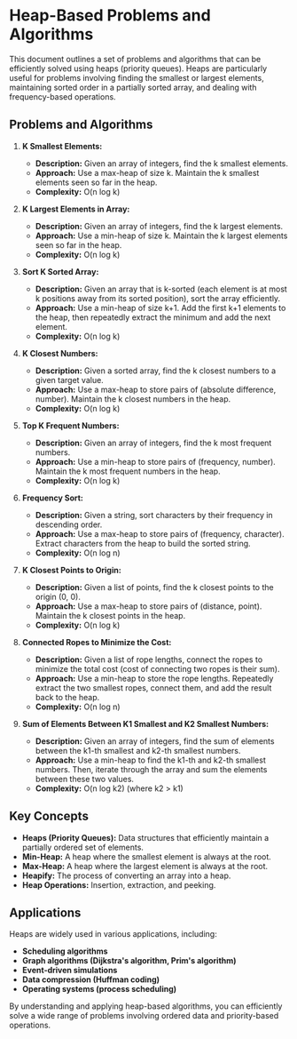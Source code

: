 # Heap-Based Problems and Algorithms

This document outlines a set of problems and algorithms that can be efficiently solved using heaps (priority queues). Heaps are particularly useful for problems involving finding the smallest or largest elements, maintaining sorted order in a partially sorted array, and dealing with frequency-based operations.

## Problems and Algorithms

1.  **K Smallest Elements:**
    * **Description:** Given an array of integers, find the k smallest elements.
    * **Approach:** Use a max-heap of size k. Maintain the k smallest elements seen so far in the heap.
    * **Complexity:** O(n log k)

2.  **K Largest Elements in Array:**
    * **Description:** Given an array of integers, find the k largest elements.
    * **Approach:** Use a min-heap of size k. Maintain the k largest elements seen so far in the heap.
    * **Complexity:** O(n log k)

3.  **Sort K Sorted Array:**
    * **Description:** Given an array that is k-sorted (each element is at most k positions away from its sorted position), sort the array efficiently.
    * **Approach:** Use a min-heap of size k+1. Add the first k+1 elements to the heap, then repeatedly extract the minimum and add the next element.
    * **Complexity:** O(n log k)

4.  **K Closest Numbers:**
    * **Description:** Given a sorted array, find the k closest numbers to a given target value.
    * **Approach:** Use a max-heap to store pairs of (absolute difference, number). Maintain the k closest numbers in the heap.
    * **Complexity:** O(n log k)

5.  **Top K Frequent Numbers:**
    * **Description:** Given an array of integers, find the k most frequent numbers.
    * **Approach:** Use a min-heap to store pairs of (frequency, number). Maintain the k most frequent numbers in the heap.
    * **Complexity:** O(n log k)

6.  **Frequency Sort:**
    * **Description:** Given a string, sort characters by their frequency in descending order.
    * **Approach:** Use a max-heap to store pairs of (frequency, character). Extract characters from the heap to build the sorted string.
    * **Complexity:** O(n log n)

7.  **K Closest Points to Origin:**
    * **Description:** Given a list of points, find the k closest points to the origin (0, 0).
    * **Approach:** Use a max-heap to store pairs of (distance, point). Maintain the k closest points in the heap.
    * **Complexity:** O(n log k)

8.  **Connected Ropes to Minimize the Cost:**
    * **Description:** Given a list of rope lengths, connect the ropes to minimize the total cost (cost of connecting two ropes is their sum).
    * **Approach:** Use a min-heap to store the rope lengths. Repeatedly extract the two smallest ropes, connect them, and add the result back to the heap.
    * **Complexity:** O(n log n)

9.  **Sum of Elements Between K1 Smallest and K2 Smallest Numbers:**
    * **Description:** Given an array of integers, find the sum of elements between the k1-th smallest and k2-th smallest numbers.
    * **Approach:** Use a min-heap to find the k1-th and k2-th smallest numbers. Then, iterate through the array and sum the elements between these two values.
    * **Complexity:** O(n log k2) (where k2 > k1)

## Key Concepts

* **Heaps (Priority Queues):** Data structures that efficiently maintain a partially ordered set of elements.
* **Min-Heap:** A heap where the smallest element is always at the root.
* **Max-Heap:** A heap where the largest element is always at the root.
* **Heapify:** The process of converting an array into a heap.
* **Heap Operations:** Insertion, extraction, and peeking.

## Applications

Heaps are widely used in various applications, including:

* **Scheduling algorithms**
* **Graph algorithms (Dijkstra's algorithm, Prim's algorithm)**
* **Event-driven simulations**
* **Data compression (Huffman coding)**
* **Operating systems (process scheduling)**

By understanding and applying heap-based algorithms, you can efficiently solve a wide range of problems involving ordered data and priority-based operations.